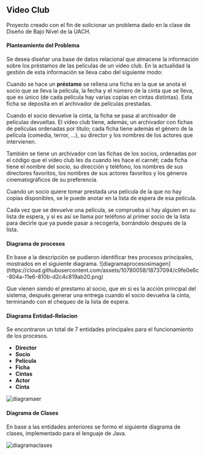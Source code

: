 ## **Video Club** ##

Proyecto creado con el fin de solicionar un problema dado en la clase de Diseño de Bajo Nivel de la UACH.

<h4>Planteamiento del Problema</h4>

Se desea diseñar una base de datos relacional que almacene la información sobre los préstamos de las películas de un vídeo club.
 En la actualidad la gestión de esta información se lleva cabo del siguiente modo:

Cuando se hace un **préstamo** se rellena una ficha en la que se anota el socio que se lleva la película, la fecha y el número de la cinta que se lleva, que es único (de cada película hay varias copias en cintas
distintas). Esta ficha se deposita en el archivador de películas prestadas. 

Cuando el socio devuelve la cinta, la ficha se pasa al archivador de películas devueltas. El vídeo club tiene, además, un archivador con fichas de películas ordenadas por título; cada ficha tiene además el género de la película (comedia, terror, ...), su director y los nombres de los actores que intervienen. 

También se tiene un archivador con las fichas de los
socios, ordenadas por el código que el vídeo club les da cuando les hace el carnét; cada ficha tiene el nombre del socio, su dirección y teléfono, los nombres de sus directores favoritos, los nombres de sus actores favoritos y los géneros cinematográficos de su preferencia.

 Cuando un socio quiere tomar prestada una película de la que no hay copias disponibles, se le puede anotar en la lista de espera de esa película. 

Cada vez que se devuelve una película, se comprueba si hay alguien en su lista de espera, y si es así se llama por teléfono al primer socio de la lista para decirle que ya puede pasar a recogerla, borrándolo después de la lista.

<h4> Diagrama de procesos </h4>
En base a la descripción se pudieron identificar tres procesos principales, mostrados en el siguiente diagrama.
![diagramaprocesosimagen](https://cloud.githubusercontent.com/assets/10780058/18737094/c9fe0e6c-804a-11e6-810b-d2c4c819ab20.png)

Que vienen siendo el prestamo al socio, que en si es la acción principal del sistema, después generar una entrega cuando el socio devuelva la cinta, terminando con el chequeo de la lista de espera.

<h4>Diagrama Entidad-Relacion</h4>
Se encontraron un total de 7 entidades principales para el funcionamiento de los procesos.

- **Director**
- **Socio**
- **Película**
- **Ficha**
- **Cintas**
- **Actor**
- **Cinta**

![diagramaer](https://cloud.githubusercontent.com/assets/10780058/18737317/ff7fac2e-804c-11e6-99c2-6c090705ae1a.png)

<h4>Diagrama de Clases</h4>
En base a las entidades anteriores se formo el siguiente diagrama de clases, implementado para el lenguaje de Java.

![diagramaclases](https://cloud.githubusercontent.com/assets/10780058/18737512/8ce65eb2-804f-11e6-823f-1ee5d7baa48f.png)

